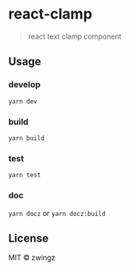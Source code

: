 # react-clamp

> react text clamp component


## Usage

### develop

`yarn dev`

### build

`yarn build`

### test

`yarn test`

### doc

`yarn docz`
or
`yarn docz:build`


## License

MIT &copy; zwingz
